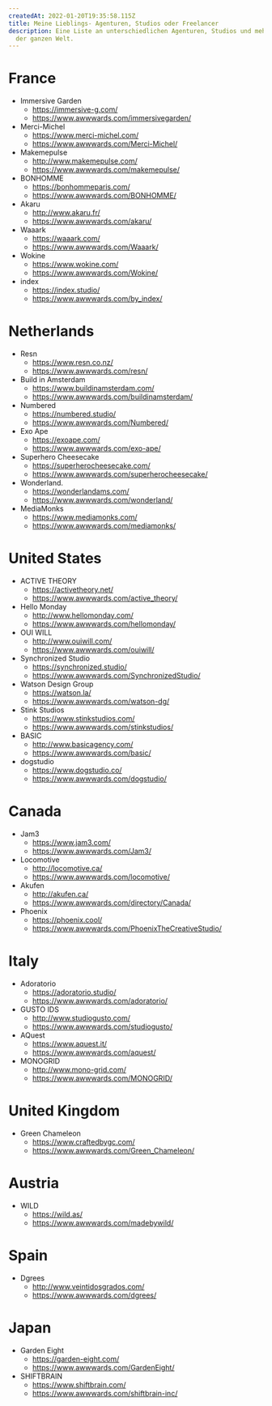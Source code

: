 ```yaml
---
createdAt: 2022-01-20T19:35:58.115Z
title: Meine Lieblings- Agenturen, Studios oder Freelancer
description: Eine Liste an unterschiedlichen Agenturen, Studios und mehr. Aus
  der ganzen Welt.
---
```

# France
- Immersive Garden  
	- https://immersive-g.com/
	- https://www.awwwards.com/immersivegarden/
- Merci-Michel  
	- https://www.merci-michel.com/
	- https://www.awwwards.com/Merci-Michel/
- Makemepulse 
	- http://www.makemepulse.com/
	- https://www.awwwards.com/makemepulse/
- BONHOMME
	- https://bonhommeparis.com/
	- https://www.awwwards.com/BONHOMME/
- Akaru
	- http://www.akaru.fr/
	- https://www.awwwards.com/akaru/
- Waaark
	- https://waaark.com/
	- https://www.awwwards.com/Waaark/
- Wokine
	- https://www.wokine.com/
	- https://www.awwwards.com/Wokine/
- index
	- https://index.studio/
	- https://www.awwwards.com/by_index/

# Netherlands
- Resn
	- https://www.resn.co.nz/
	- https://www.awwwards.com/resn/
- Build in Amsterdam
	- https://www.buildinamsterdam.com/
	- https://www.awwwards.com/buildinamsterdam/
- Numbered
	- https://numbered.studio/
	- https://www.awwwards.com/Numbered/
- Exo Ape
	- https://exoape.com/
	- https://www.awwwards.com/exo-ape/
- Superhero Cheesecake
	- https://superherocheesecake.com/
	- https://www.awwwards.com/superherocheesecake/
- Wonderland.
	- https://wonderlandams.com/
	- https://www.awwwards.com/wonderland/
- MediaMonks
	- https://www.mediamonks.com/
	- https://www.awwwards.com/mediamonks/

# United States 
- ACTIVE THEORY
	- https://activetheory.net/
	- https://www.awwwards.com/active_theory/
- Hello Monday
	- http://www.hellomonday.com/
	- https://www.awwwards.com/hellomonday/
- OUI WILL
	- http://www.ouiwill.com/
	- https://www.awwwards.com/ouiwill/
- Synchronized Studio
	- https://synchronized.studio/
	- https://www.awwwards.com/SynchronizedStudio/
- Watson Design Group
	- https://watson.la/
	- https://www.awwwards.com/watson-dg/
- Stink Studios
	- https://www.stinkstudios.com/
	- https://www.awwwards.com/stinkstudios/
- BASIC
	- http://www.basicagency.com/
	- https://www.awwwards.com/basic/
- dogstudio
	- https://www.dogstudio.co/
	- https://www.awwwards.com/dogstudio/

# Canada
- Jam3
	- https://www.jam3.com/
	- https://www.awwwards.com/Jam3/
- Locomotive
	- http://locomotive.ca/
	- https://www.awwwards.com/locomotive/
- Akufen
	- http://akufen.ca/
	- https://www.awwwards.com/directory/Canada/
- Phoenix
	- https://phoenix.cool/
	- https://www.awwwards.com/PhoenixTheCreativeStudio/	

# Italy
- Adoratorio
	- https://adoratorio.studio/
	- https://www.awwwards.com/adoratorio/
- GUSTO IDS
	- http://www.studiogusto.com/
	- https://www.awwwards.com/studiogusto/
- AQuest
	- https://www.aquest.it/
	- https://www.awwwards.com/aquest/
- MONOGRID
	- http://www.mono-grid.com/
	- https://www.awwwards.com/MONOGRID/	

# United Kingdom 
- Green Chameleon
	- https://www.craftedbygc.com/
	- https://www.awwwards.com/Green_Chameleon/

# Austria 
- WILD
	- https://wild.as/
	- https://www.awwwards.com/madebywild/

# Spain
- Dgrees
	- http://www.veintidosgrados.com/
	- https://www.awwwards.com/dgrees/

# Japan
- Garden Eight  
  	- https://garden-eight.com/
	- https://www.awwwards.com/GardenEight/
- SHIFTBRAIN  
	- https://www.shiftbrain.com/
	- https://www.awwwards.com/shiftbrain-inc/

